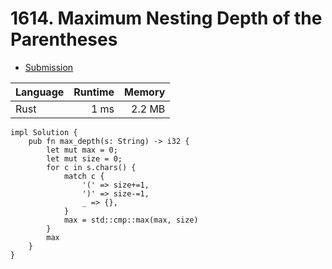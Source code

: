 # 1614. Maximum Nesting Depth of the Parentheses
- [Submission](https://leetcode.com/submissions/detail/1222838050/)

| Language | Runtime | Memory |
| :-       |       -:|      -:|
| Rust | 1 ms | 2.2 MB |
```
impl Solution {
    pub fn max_depth(s: String) -> i32 {   
        let mut max = 0;
        let mut size = 0;
        for c in s.chars() {
            match c {
                '(' => size+=1,
                ')' => size-=1,
                _ => {},
            }
            max = std::cmp::max(max, size)
        }  
        max
    }
}
```
